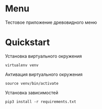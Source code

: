 # Menu

Тестовое приложение древовидного меню

# Quickstart

Установка виртуального окружения
    
    virtualenv venv

Активация виртуального окружения

    source venv/bin/activate

Установка зависимостей

    pip3 install -r requirements.txt
